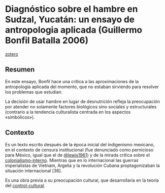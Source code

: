 # Diagnóstico sobre el hambre en Sudzal, Yucatán: un ensayo de antropologia aplicada (Guillermo Bonfil Batalla 2006)

[zotero](zotero://select/items/@bonfilbatalla2006)

## Resumen

En este ensayo, Bonfil hace una crítica a las aproximaciones de la antropología aplicada del momento, que no estaban sirviendo para resolver los problemas que estudian.

La decisión de usar hambre en lugar de desnutrición refleja la preocupación por atender no solamente factores biológicos sino sociales y estructurales (contrario a la tendencia culturalista centrada en los aspectos «simbólicos»).

## Contexto

Es un texto escrito después de la época inicial del indigenismo mexicano, en el contexto de censura institucional (fue denunciado como pernicioso para México, igual que el de [@lewis1961](@lewis1961.md)) y de la mirada crítica sobre el [colonialismo-interno](colonialismo-interno.md). Mientras que en lo internacional las guerras imperialistas de Vietnam, Argelia y la revolución Cubana proptagonizaban la situación internacional [36].

Es una obra previa a su preocupación cultural, que desarrollaría en la teoría del [control-cultural](control-cultural.md).
